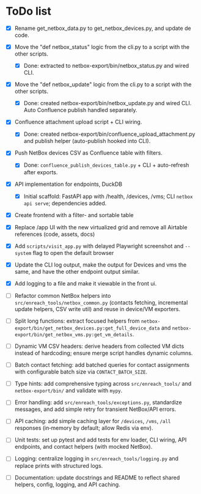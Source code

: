 ToDo list
=========================

- [x] Rename get_netbox_data.py to get_netbox_devices.py, and update de code.
- [x] Move the "def netbox_status" logic from the cli.py to a script with the other scripts.
  - [x] Done: extracted to netbox-export/bin/netbox_status.py and wired CLI.
- [x] Move the "def netbox_update" logic from the cli.py to a script with the other scripts.
  - [x] Done: created netbox-export/bin/netbox_update.py and wired CLI. Auto Confluence publish handled separately.
- [x] Confluence attachment upload script + CLI wiring.
  - [x] Done: created netbox-export/bin/confluence_upload_attachment.py and publish helper (auto-publish hooked into CLI).
- [x] Push NetBox devices CSV as Confluence table with filters.
  - [x] Done: `confluence_publish_devices_table.py` + CLI + auto-refresh after exports.
- [x] API implementation for endpoints, DuckDB
  - [x] Initial scaffold: FastAPI app with /health, /devices, /vms; CLI `netbox api serve`; dependencies added.
- [x] Create frontend with a filter- and sortable table
- [x] Replace /app UI with the new virtualized grid and remove all Airtable references (code, assets, docs)
- [x] Add `scripts/visit_app.py` with delayed Playwright screenshot and `--system` flag to open the default browser
- [x] Update the CLI log output, make the output for Devices and vms the same, and have the other endpoint output similar. 
- [x] Add logging to a file and make it viewable in the front ui.

- [ ] Refactor common NetBox helpers into `src/enreach_tools/netbox_common.py` (contacts fetching, incremental update helpers, CSV write util) and reuse in device/VM exporters.
- [ ] Split long functions: extract focused helpers from `netbox-export/bin/get_netbox_devices.py:get_full_device_data` and `netbox-export/bin/get_netbox_vms.py:get_vm_details`.
- [ ] Dynamic VM CSV headers: derive headers from collected VM dicts instead of hardcoding; ensure merge script handles dynamic columns.
- [ ] Batch contact fetching: add batched queries for contact assignments with configurable batch size via `CONTACT_BATCH_SIZE`.
- [ ] Type hints: add comprehensive typing across `src/enreach_tools/` and `netbox-export/bin/` and validate with `mypy`.
- [ ] Error handling: add `src/enreach_tools/exceptions.py`, standardize messages, and add simple retry for transient NetBox/API errors.
- [ ] API caching: add simple caching layer for `/devices`, `/vms`, `/all` responses (in‑memory by default; allow Redis via env).
- [ ] Unit tests: set up pytest and add tests for env loader, CLI wiring, API endpoints, and contact helpers (with mocked NetBox).
- [ ] Logging: centralize logging in `src/enreach_tools/logging.py` and replace prints with structured logs.
- [ ] Documentation: update docstrings and README to reflect shared helpers, config, logging, and API caching.
